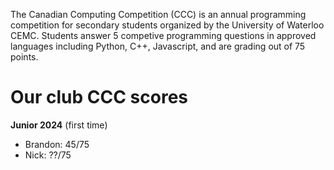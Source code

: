 The Canadian Computing Competition (CCC) is an annual programming competition for secondary students organized by the University of Waterloo CEMC.
Students answer 5 competive programming questions in approved languages including Python, C++, Javascript, and are grading out of 75 points.

# **Our club CCC scores**
**Junior 2024** (first time)
- Brandon: 45/75
- Nick: ??/75



